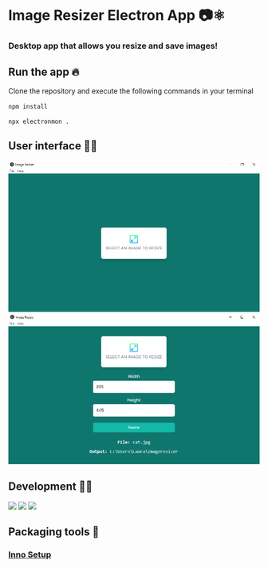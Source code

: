# Image Resizer Electron App :camera:⚛️
### Desktop app that allows you resize and save images!

## Run the app :fire:
Clone the repository and execute the following commands in your terminal

``` shell
npm install
```

``` shell
npx electronmon .
```

## User interface :low_brightness::rocket:
<img src="https://github.com/lsofiadb/Image-Resizer-Electron-App/blob/main/assets/MainWindow.png"/>
<img src="https://github.com/lsofiadb/Image-Resizer-Electron-App/blob/main/assets/Form.png"/>

## Development :wrench::hammer:
<span> 
  <img src="https://img.shields.io/badge/Electron JS-1570B6?style=for-the-badge&logo=electron&logoColor=white">
  <img src="https://img.shields.io/badge/JavaScript-F7DF1E?style=for-the-badge&logo=javascript&logoColor=black">
  <img src="https://img.shields.io/badge/HTML5-E34F26?style=for-the-badge&logo=html5&logoColor=white">
</span>

## Packaging tools :postbox:
### [Inno Setup](https://jrsoftware.org/isinfo.php)
